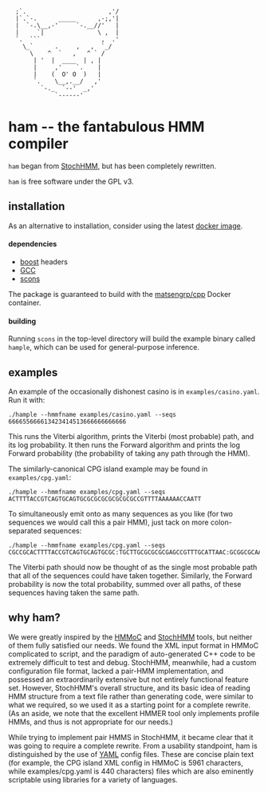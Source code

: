       ;`.                       ,'/
      |`.`-.      _____      ,-;,'|
      |  `-.\__,-'     `-.__//'   |
      |     `|               \ ,  |
      `.  ```                 ,  .'
        \_`      .     ,   ,  `_/
          \    ^  `   ,   ^ ` /
           | '  |  ____  | , |
           |     ,'    `.    |
           |    (  O' O  )   |
           `.    \__,.__/   ,'
             `-._  `--'  _,'
                 `------'

# ham -- the fantabulous HMM compiler

`ham` began from [StochHMM](https://github.com/KorfLab/StochHMM), but has been completely rewritten.

`ham` is free software under the GPL v3.


## installation

As an alternative to installation, consider using the latest [docker image](https://registry.hub.docker.com/u/psathyrella/ham/).

#### dependencies

  - [boost](http://www.boost.org/) headers
  - [GCC](https://gcc.gnu.org/)
  - [scons](http://scons.org/)

The package is guaranteed to build with the [matsengrp/cpp](https://github.com/matsengrp/dockerfiles/blob/master/cpp/Dockerfile) Docker container.


#### building

Running `scons` in the top-level directory will build the example binary called `hample`, which can be used for general-purpose inference.


## examples

An example of the occasionally dishonest casino is in `examples/casino.yaml`. Run it with:

    ./hample --hmmfname examples/casino.yaml --seqs 666655666613423414513666666666666

This runs the Viterbi algorithm, prints the Viterbi (most probable) path, and its log probability.
It then runs the Forward algorithm and prints the log Forward probability (the probability of taking any path through the HMM).

The similarly-canonical CPG island example may be found in `examples/cpg.yaml`:

    ./hample --hmmfname examples/cpg.yaml --seqs ACTTTTACCGTCAGTGCAGTGCGCGCGCGCGCGCGCCGTTTTAAAAAACCAATT

To simultaneously emit onto as many sequences as you like (for two sequences we would call this a pair HMM), just tack on more colon-separated sequences:

    ./hample --hmmfname examples/cpg.yaml --seqs CGCCGCACTTTTACCGTCAGTGCAGTGCGC:TGCTTGCGCGCGCGAGCCGTTTGCATTAAC:GCGGCGCAAAAAACCGTCAGTGCAGTGCTT

The Viterbi path should now be thought of as the single most probable path that all of the sequences could have taken together.
Similarly, the Forward probability is now the total probability, summed over all paths, of these sequences having taken the same path.


## why ham?

We were greatly inspired by the [HMMoC](http://genserv.anat.ox.ac.uk/downloads/software/hmmoc/) and [StochHMM](https://github.com/KorfLab/StochHMM) tools, but neither of them fully satisfied our needs.
We found the XML input format in HMMoC complicated to script, and the paradigm of auto-generated C++ code to be extremely difficult to test and debug.
StochHMM, meanwhile, had a custom configuration file format, lacked a pair-HMM implementation, and possessed an extraordinarily extensive but not entirely functional feature set.
However, StochHMM's overall structure, and its basic idea of reading HMM structure from a text file rather than generating code, were similar to what we required, so we used it as a starting point for a complete rewrite.
(As an aside, we note that the excellent HMMER tool only implements profile HMMs, and thus is not appropriate for our needs.)

While trying to implement pair HMMS in StochHMM, it became clear that it was going to require a complete rewrite.
From a usability standpoint, ham is distinguished by the use of [YAML](http://yaml.org) config files.
These are concise plain text (for example, the CPG island XML config in HMMoC is 5961 characters, while examples/cpg.yaml is 440 characters) files which are also eminently scriptable using libraries for a variety of languages.
